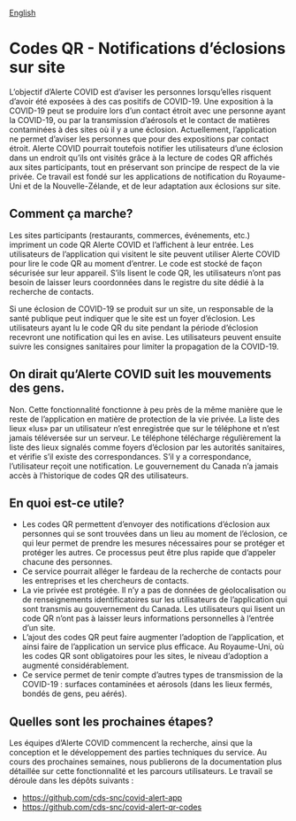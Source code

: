 [English](https://github.com/cds-snc/covid-alert-documentation/blob/main/product/qr-codes.md)

# Codes QR - Notifications d’éclosions sur site

L’objectif d’Alerte COVID est d’aviser les personnes lorsqu’elles risquent d’avoir été exposées à des cas positifs de COVID-19. Une exposition à la COVID-19 peut se produire lors d’un contact étroit avec une personne ayant la COVID-19, ou par la transmission d’aérosols et le contact de matières contaminées à des sites où il y a une éclosion. Actuellement, l’application ne permet d’aviser les personnes que pour des expositions par contact étroit. Alerte COVID pourrait toutefois notifier les utilisateurs d’une éclosion dans un endroit qu’ils ont visités grâce à la lecture de codes QR affichés aux sites participants, tout en préservant son principe de respect de la vie privée. Ce travail est fondé sur les applications de notification du Royaume-Uni et de la Nouvelle-Zélande, et de leur adaptation aux éclosions sur site.

## Comment ça marche?
Les sites participants (restaurants, commerces, événements, etc.) impriment un code QR Alerte COVID et l’affichent à leur entrée. Les utilisateurs de l’application qui visitent le site peuvent utiliser Alerte COVID pour lire le code QR au moment d’entrer. Le code est stocké de façon sécurisée sur leur appareil. S’ils lisent le code QR, les utilisateurs n’ont pas besoin de laisser leurs coordonnées dans le registre du site dédié à la recherche de contacts.

Si une éclosion de COVID-19 se produit sur un site, un responsable de la santé publique peut indiquer que le site est un foyer d’éclosion. Les utilisateurs ayant lu le code QR du site pendant la période d’éclosion recevront une notification qui les en avise. Les utilisateurs peuvent ensuite suivre les consignes sanitaires pour limiter la propagation de la COVID-19.

## On dirait qu’Alerte COVID suit les mouvements des gens.
Non. Cette fonctionnalité fonctionne à peu près de la même manière que le reste de l’application en matière de protection de la vie privée. La liste des lieux «lus» par un utilisateur n’est enregistrée que sur le téléphone et n’est jamais téléversée sur un serveur. Le téléphone télécharge régulièrement la liste des lieux signalés comme foyers d’éclosion par les autorités sanitaires, et vérifie s’il existe des correspondances. S’il y a correspondance, l’utilisateur reçoit une notification. Le gouvernement du Canada n’a jamais accès à l’historique de codes QR des utilisateurs.

## En quoi est-ce utile?

* Les codes QR permettent d’envoyer des notifications d’éclosion aux personnes qui se sont trouvées dans un lieu au moment de l’éclosion, ce qui leur permet de prendre les mesures nécessaires pour se protéger et protéger les autres. Ce processus peut être plus rapide que d’appeler chacune des personnes.
* Ce service pourrait alléger le fardeau de la recherche de contacts pour les entreprises et les chercheurs de contacts.
* La vie privée est protégée. Il n’y a pas de données de géolocalisation ou de renseignements identificatoires sur les utilisateurs de l’application qui sont transmis au gouvernement du Canada. Les utilisateurs qui lisent un code QR n’ont pas à laisser leurs informations personnelles à l’entrée d’un site.
* L’ajout des codes QR peut faire augmenter l’adoption de l’application, et ainsi faire de l’application un service plus efficace. Au Royaume-Uni, où les codes QR sont obligatoires pour les sites, le niveau d’adoption a augmenté considérablement.
* Ce service permet de tenir compte d’autres types de transmission de la COVID-19 : surfaces contaminées et aérosols (dans les lieux fermés, bondés de gens, peu aérés).

## Quelles sont les prochaines étapes?
Les équipes d’Alerte COVID commencent la recherche, ainsi que la conception et le développement des parties techniques du service. Au cours des prochaines semaines, nous publierons de la documentation plus détaillée sur cette fonctionnalité et les parcours utilisateurs. Le travail se déroule dans les dépôts suivants :

* https://github.com/cds-snc/covid-alert-app
* https://github.com/cds-snc/covid-alert-qr-codes
